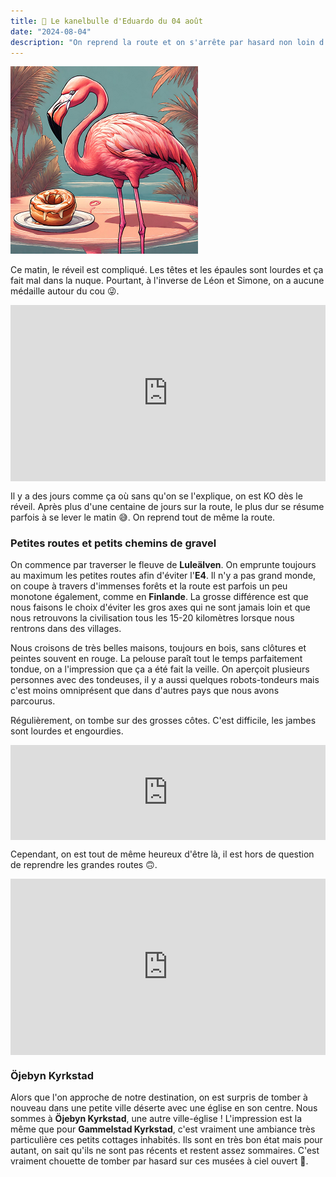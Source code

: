 ```yaml
---
title: 🥮 Le kanelbulle d'Eduardo du 04 août
date: "2024-08-04"
description: "On reprend la route et on s'arrête par hasard non loin d'Öjeby Kyrkstad, une ville-église remarquable !"
---
```


![Kanelbullar d'Eduardo](../kanelbullar_eduardo.png)

Ce matin, le réveil est compliqué. Les têtes et les épaules sont lourdes et ça fait mal dans la nuque. Pourtant, à l'inverse de Léon et Simone, on a aucune médaille autour du cou 😜.

<div style="width: 100%; height: 0; position: relative; padding-bottom: 56%;"><iframe src="https://giphy.com/embed/dyFx6AkcYyCnB7RQtQ" style="top: 0; left: 0; width: 100%; height: 100%; position: absolute; border: 0;" allowfullscreen scrolling="no" allow="encrypted-media;" class="giphy-embed"></iframe></div>

Il y a des jours comme ça où sans qu'on se l'explique, on est KO dès le réveil. Après plus d'une centaine de jours sur la route, le plus dur se résume parfois à se lever le matin 😅. On reprend tout de même la route.

### Petites routes et petits chemins de gravel

On commence par traverser le fleuve de **Luleälven**. On emprunte toujours au maximum les petites routes afin d'éviter l'**E4**. Il n'y a pas grand monde, on coupe à travers d'immenses forêts et la route est parfois un peu monotone également, comme en **Finlande**. La grosse différence est que nous faisons le choix d'éviter les gros axes qui ne sont jamais loin et que nous retrouvons la civilisation tous les 15-20 kilomètres lorsque nous rentrons dans des villages.

Nous croisons de très belles maisons, toujours en bois, sans clôtures et peintes souvent en rouge. La pelouse paraît tout le temps parfaitement tondue, on a l'impression que ça a été fait la veille. On aperçoit plusieurs personnes avec des tondeuses, il y a aussi quelques robots-tondeurs mais c'est moins omniprésent que dans d'autres pays que nous avons parcourus.

Régulièrement, on tombe sur des grosses côtes. C'est difficile, les jambes sont lourdes et engourdies.

<div style="left: 0; width: 100%; height: 152px; position: relative;"><iframe src="https://open.spotify.com/embed/track/2nLtzopw4rPReszdYBJU6h?utm_source=oembed" style="top: 0; left: 0; width: 100%; height: 100%; position: absolute; border: 0;" allowfullscreen allow="clipboard-write; encrypted-media; fullscreen; picture-in-picture;"></iframe></div>

Cependant, on est tout de même heureux d'être là, il est hors de question de reprendre les grandes routes 🙃.

<div style="width: 100%; height: 0; position: relative; padding-bottom: 56%;"><iframe src="https://giphy.com/embed/d2ZcfODrNWlA5Gg0" style="top: 0; left: 0; width: 100%; height: 100%; position: absolute; border: 0;" allowfullscreen scrolling="no" allow="encrypted-media;" class="giphy-embed"></iframe></div>

### Öjebyn Kyrkstad
Alors que l'on approche de notre destination, on est surpris de tomber à nouveau dans une petite ville déserte avec une église en son centre. Nous sommes à **Öjebyn Kyrkstad**, une autre ville-église ! L'impression est la même que pour **Gammelstad Kyrkstad**, c'est vraiment une ambiance très particulière ces petits cottages inhabités. Ils sont en très bon état mais pour autant, on sait qu'ils ne sont pas récents et restent assez sommaires. C'est vraiment chouette de tomber par hasard sur ces musées à ciel ouvert 🤗.
